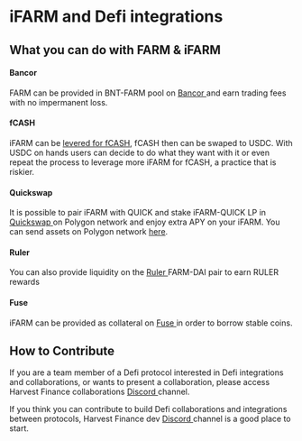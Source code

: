 # iFARM and Defi integrations

## What you can do with FARM & iFARM

#### Bancor

FARM can be provided in BNT-FARM pool on [Bancor ](https://app.bancor.network/eth/data)and earn trading fees with no impermanent loss. 

#### fCASH

iFARM can be [levered for fCASH](https://fcash.farmdashboard.xyz/), fCASH then can be swaped to USDC. With USDC on hands users can decide to do what they want with it or even repeat the process to leverage more iFARM for fCASH, a practice that is riskier. 

#### Quickswap

It is possible to pair iFARM with QUICK and stake iFARM-QUICK LP in [Quickswap ](https://quickswap.exchange/#/quick)on Polygon network and enjoy extra APY on your iFARM. You can send assets on Polygon network [here](https://wallet.matic.network/bridge).

#### Ruler

You can also provide liquidity on the [Ruler ](https://app.rulerprotocol.com/app/markets)FARM-DAI pair to earn RULER rewards

#### Fuse

iFARM can be provided as collateral on [Fuse ](https://app.rari.capital/fuse/pool/24)in order to borrow stable coins. 

## How to Contribute

If you are a team member of a Defi protocol interested in Defi integrations and collaborations, or wants to present a collaboration, please access Harvest Finance collaborations [Discord ](https://discord.com/channels/748967094745563176/757653450015244328)channel.

If you think you can contribute to build Defi collaborations and integrations between protocols, Harvest Finance dev [Discord ](https://discord.com/channels/748967094745563176/754059859279872041)channel is a good place to start. 


